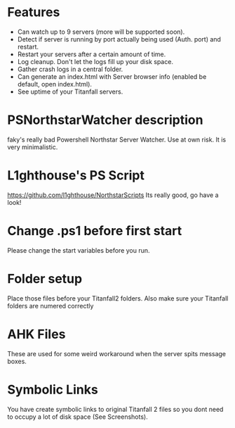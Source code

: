 # Features
- Can watch up to 9 servers (more will be supported soon).
- Detect if server is running by port actually being used (Auth. port) and restart.
- Restart your servers after a certain amount of time.
- Log cleanup. Don't let the logs fill up your disk space.
- Gather crash logs in a central folder.
- Can generate an index.html with Server browser info (enabled be default, open index.html).
- See uptime of your Titanfall servers.
# PSNorthstarWatcher description
faky's really bad Powershell Northstar Server Watcher. Use at own risk. It is very minimalistic.
# L1ghthouse's PS Script
https://github.com/l1ghthouse/NorthstarScripts
Its really good, go have a look!
# Change .ps1 before first start
Please change the start variables before you run.
# Folder setup
Place those files before your Titanfall2 folders. Also make sure your Titanfall folders are numered correctly
# AHK Files
These are used for some weird workaround when the server spits message boxes.
# Symbolic Links
You have create symbolic links to original Titanfall 2 files so you dont need to occupy a lot of disk space (See Screenshots).
